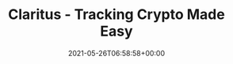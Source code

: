 ---
date: 2021-05-26T06:58:58+00:00
styleSource: scss/crypto-lp.scss

url: /lp/crypto-tracking
type: lp
layout: crypto-tracking
content_class: landing-page home home-crypto

title: Claritus - Tracking Crypto Made Easy
heroTitle: Tracking <span class="is-green">Crypto</span> Made Easy
Description: It’s never been easier to track your Crypto. With Claritus you can track all your currencies, assets and investments in one place.
thumbnail: /images/section-hero-crypto.png
heroText: It’s never been easier to track your Crypto. With Claritus you can track all your currencies, assets and investments in one place.
heroImg: /images/section-hero-crypto.png

section1Title: Automated Tracking
section1Text: With real time data from all major wallets and exchanges, it’s never been easier to automatically keep track of your crypto assets.
section1Img: /images/section-1-crypto.png
section1ImgLazy: /images/section-1-crypto-min.png

section2Title: Manual Coin Tracking
section2Text: With more than 6,000 cryptocurrencies you can manually track your returns for one or all of your coins under one roof.
section2Img: /images/section-2-crypto.png
section2ImgLazy: /images/section-2-crypto-min.png

section3Title: Nurture and Grow
section3Text: Increase your wealth by uploading your investment history and measuring your portfolio's performance over time easily and accurately.
section3Img: /images/section-3-crypto.png
section3ImgLazy: /images/section-3-crypto-min.png

section4Title: All in One Place
section4Text: Aggregate the same coin in multiple locations in a single crypto portfolio so that you can clearly see your diversification, crypto returns and more.
section4Img: /images/section-4-crypto.png
section4ImgLazy: /images/section-4-crypto-min.png

section5Title: Clear & Concise
section5Text: At Claritus, we believe that you should have a clear, and understandable view of your assets and investments - without requiring a Master’s degree in Finance!
section5Img: /images/clear-concise-crypto.svg
section5ImgLazy: /images/clear-concise-crypto-min.png

section6Title: What our early adopters are saying about us...
testimonials:
    - title: fantastic! The app is really well designed, loads very fast and I really appreciate the subtle details that have been included. I'm very happy to have found it.
      author: Richard F.
    - title: I really like using Claritus to keep track of all my assets and liabilities.
      author: Andress T.
    - title: I'm really excited to switch to Claritus as my primary tool and replace my old spreadsheet.
      author: Mike M.

section8Title: Privacy and Security Guaranteed
section8Text: We know your privacy and security are of the utmost importance to you, which is why we are committed to the highest standards of data security and encryption. With Claritus, you know your data is <span class="is-underline">for your eyes only</span>.
section8Img: /images/section-5.jpg
section8ImgLazy: /images/section-5-min.jpg
---